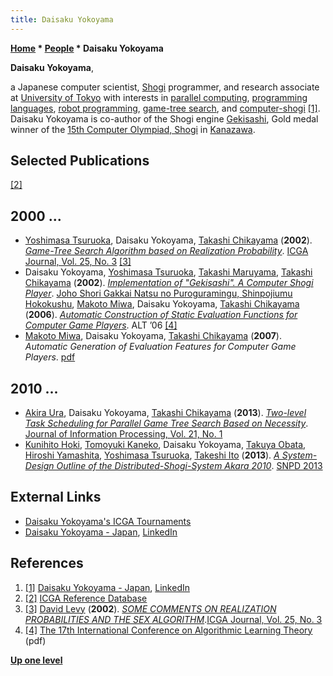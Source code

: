 ```yaml
---
title: Daisaku Yokoyama
---
```

**[Home](Home "Home") * [People](People "People") * Daisaku Yokoyama**

**Daisaku Yokoyama**,

a Japanese computer scientist, [Shogi](Shogi "Shogi") programmer, and research associate at [University of Tokyo](https://en.wikipedia.org/wiki/University_of_Tokyo) with interests in [parallel computing](https://en.wikipedia.org/wiki/Parallel_computing), [programming languages](Languages "Languages"), [robot programming](https://en.wikipedia.org/wiki/Robot_software), [game-tree search](Search "Search"), and [computer-shogi](Shogi "Shogi") <a id="cite-note-1" href="#cite-ref-1">[1]</a>. Daisaku Yokoyama is co-author of the Shogi engine [Gekisashi](index.php?title=Gekisashi&action=edit&redlink=1 "Gekisashi (page does not exist)"), Gold medal winner of the [15th Computer Olympiad, Shogi](15th_Computer_Olympiad#Shogi "15th Computer Olympiad") in [Kanazawa](https://en.wikipedia.org/wiki/Kanazawa,_Ishikawa).

## Selected Publications

<a id="cite-note-2" href="#cite-ref-2">[2]</a>

## 2000 ...

- [Yoshimasa Tsuruoka](Yoshimasa_Tsuruoka "Yoshimasa Tsuruoka"), Daisaku Yokoyama, [Takashi Chikayama](Takashi_Chikayama "Takashi Chikayama") (**2002**). *[Game-Tree Search Algorithm based on Realization Probability](http://citeseerx.ist.psu.edu/viewdoc/summary?doi=10.1.1.2.9258)*. [ICGA Journal, Vol. 25, No. 3](ICGA_Journal#25_3 "ICGA Journal") <a id="cite-note-3" href="#cite-ref-3">[3]</a>
- Daisaku Yokoyama, [Yoshimasa Tsuruoka](Yoshimasa_Tsuruoka "Yoshimasa Tsuruoka"), [Takashi Maruyama](Takashi_Maruyama "Takashi Maruyama"), [Takashi Chikayama](Takashi_Chikayama "Takashi Chikayama") (**2002**). *[Implementation of "Gekisashi". A Computer Shogi Player](http://sciencelinks.jp/j-east/article/200218/000020021802A0583583.php)*. [Joho Shori Gakkai Natsu no Puroguramingu, Shinpojiumu Hokokushu](http://sciencelinks.jp/j-east/journal/J/L0461A/2006.php), [Makoto Miwa](Makoto_Miwa "Makoto Miwa"), Daisaku Yokoyama, [Takashi Chikayama](Takashi_Chikayama "Takashi Chikayama") (**2006**). *[Automatic Construction of Static Evaluation Functions for Computer Game Players](http://www.springerlink.com/content/6180u7h3t312468u/)*. ALT ’06 <a id="cite-note-4" href="#cite-ref-4">[4]</a>
- [Makoto Miwa](Makoto_Miwa "Makoto Miwa"), Daisaku Yokoyama, [Takashi Chikayama](Takashi_Chikayama "Takashi Chikayama") (**2007**). *Automatic Generation of Evaluation Features for Computer Game Players*. [pdf](http://cswww.essex.ac.uk/cig/2007/papers/2037.pdf)

## 2010 ...

- [Akira Ura](Akira_Ura "Akira Ura"), Daisaku Yokoyama, [Takashi Chikayama](Takashi_Chikayama "Takashi Chikayama") (**2013**). *[Two-level Task Scheduling for Parallel Game Tree Search Based on Necessity](https://www.jstage.jst.go.jp/article/ipsjjip/21/1/21_17/_article)*. [Journal of Information Processing, Vol. 21, No. 1](http://www.informatik.uni-trier.de/~ley/db/journals/jip/jip21.html#UraYC13)
- [Kunihito Hoki](Kunihito_Hoki "Kunihito Hoki"), [Tomoyuki Kaneko](Tomoyuki_Kaneko "Tomoyuki Kaneko"), Daisaku Yokoyama, [Takuya Obata](Takuya_Obata "Takuya Obata"), [Hiroshi Yamashita](Hiroshi_Yamashita "Hiroshi Yamashita"), [Yoshimasa Tsuruoka](Yoshimasa_Tsuruoka "Yoshimasa Tsuruoka"), [Takeshi Ito](Takeshi_Ito "Takeshi Ito") (**2013**). *[A System-Design Outline of the Distributed-Shogi-System Akara 2010](https://ieeexplore.ieee.org/document/6598505/)*. [SNPD 2013](https://dblp.uni-trier.de/db/conf/snpd/snpd2013.html)

## External Links

- [Daisaku Yokoyama's ICGA Tournaments](https://www.game-ai-forum.org/icga-tournaments/person.php?id=717)
- [Daisaku Yokoyama - Japan](http://jp.linkedin.com/pub/daisaku-yokoyama/8/886/525), [LinkedIn](https://en.wikipedia.org/wiki/LinkedIn)

## References

1. <a id="cite-ref-1" href="#cite-note-1">[1]</a> [Daisaku Yokoyama - Japan](http://jp.linkedin.com/pub/daisaku-yokoyama/8/886/525), [LinkedIn](https://en.wikipedia.org/wiki/LinkedIn)
1. <a id="cite-ref-2" href="#cite-note-2">[2]</a> [ICGA Reference Database](ICGA_Journal#RefDB "ICGA Journal")
1. <a id="cite-ref-3" href="#cite-note-3">[3]</a> [David Levy](David_Levy "David Levy") (**2002**). *[SOME COMMENTS ON REALIZATION PROBABILITIES AND THE SEX ALGORITHM](http://ilk.uvt.nl/icga/journal/contents/content25-3.htm#SOME%20COMMENTS%20ON%20REALIZATION%20PROBABILITIES)*.[ICGA Journal, Vol. 25, No. 3](ICGA_Journal#25_3 "ICGA Journal")
1. <a id="cite-ref-4" href="#cite-note-4">[4]</a> [The 17th International Conference on Algorithmic Learning Theory](http://www-alg.ist.hokudai.ac.jp/~thomas/ALT06/progfin.pdf) (pdf)

**[Up one level](People "People")**

